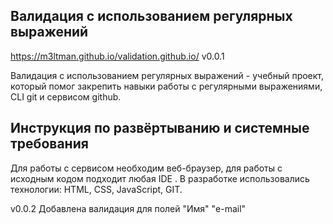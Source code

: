 ## Валидация с использованием регулярных выражений
https://m3ltman.github.io/validation.github.io/
v0.0.1

Валидация с использованием регулярных выражений - учебный проект, который помог закрепить навыки работы с регулярными выражениями, CLI git и сервисом github.

## Инструкция по развёртыванию и системные требования
Для работы с сервисом необходим веб-браузер, для работы с исходным кодом подходит любая IDE . В разработке использовались технологии: HTML, CSS, JavaScript, GIT.

v0.0.2
Добавлена валидация для полей "Имя" "e-mail"
